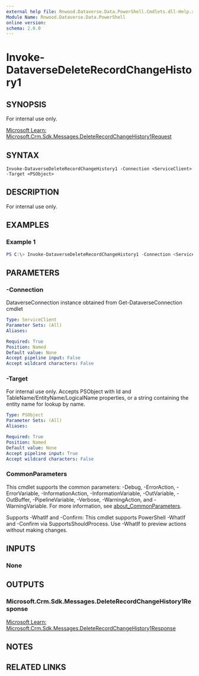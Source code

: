 ```yaml
---
external help file: Rnwood.Dataverse.Data.PowerShell.Cmdlets.dll-Help.xml
Module Name: Rnwood.Dataverse.Data.PowerShell
online version:
schema: 2.0.0
---
```


# Invoke-DataverseDeleteRecordChangeHistory1

## SYNOPSIS
For internal use only.

[Microsoft Learn: Microsoft.Crm.Sdk.Messages.DeleteRecordChangeHistory1Request](https://learn.microsoft.com/dotnet/api/Microsoft.Crm.Sdk.Messages.DeleteRecordChangeHistory1Request)

## SYNTAX

```
Invoke-DataverseDeleteRecordChangeHistory1 -Connection <ServiceClient> -Target <PSObject>
```

## DESCRIPTION
For internal use only.

## EXAMPLES

### Example 1
```powershell
PS C:\> Invoke-DataverseDeleteRecordChangeHistory1 -Connection <ServiceClient> -Target <PSObject>
```

## PARAMETERS

### -Connection
DataverseConnection instance obtained from Get-DataverseConnection cmdlet

```yaml
Type: ServiceClient
Parameter Sets: (All)
Aliases:

Required: True
Position: Named
Default value: None
Accept pipeline input: False
Accept wildcard characters: False
```

### -Target
For internal use only. Accepts PSObject with Id and TableName/EntityName/LogicalName properties, or a string containing the entity name for lookup by name.

```yaml
Type: PSObject
Parameter Sets: (All)
Aliases:

Required: True
Position: Named
Default value: None
Accept pipeline input: True
Accept wildcard characters: False
```

### CommonParameters
This cmdlet supports the common parameters: -Debug, -ErrorAction, -ErrorVariable, -InformationAction, -InformationVariable, -OutVariable, -OutBuffer, -PipelineVariable, -Verbose, -WarningAction, and -WarningVariable. For more information, see [about_CommonParameters](http://go.microsoft.com/fwlink/?LinkID=113216).

Supports -WhatIf and -Confirm: This cmdlet supports PowerShell -WhatIf and -Confirm via SupportsShouldProcess. Use -WhatIf to preview actions without making changes.

## INPUTS

### None
## OUTPUTS

### Microsoft.Crm.Sdk.Messages.DeleteRecordChangeHistory1Response
[Microsoft Learn: Microsoft.Crm.Sdk.Messages.DeleteRecordChangeHistory1Response](https://learn.microsoft.com/dotnet/api/Microsoft.Crm.Sdk.Messages.DeleteRecordChangeHistory1Response)
## NOTES

## RELATED LINKS
